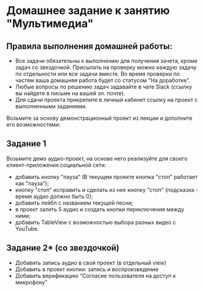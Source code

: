 # Домашнее задание к занятию "Мультимедиа"

## Правила выполнения домашней работы:

* Все задачи обязательны к выполнению для получения зачета, кроме задач со звездочкой. Присылать на проверку можно каждую задачу по отдельности или все задачи вместе. Во время проверки по частям ваша домашняя работа будет со статусом "На доработке".
* Любые вопросы по решению задач задавайте в чате Slack (ссылку вы найдете в письме на вашей эл. почте).
* Для сдачи проекта прикрепите в личный кабинет ссылку на проект с выполненными заданиями.

Возьмите за основу демонстрационный проект из лекции и дополните его возможностями:

## Задание 1
Возьмите демо аудио-проект, на основе него реализуйте для своего клиент-приложения социальной сети:
* добавить кнопку "пауза" (В текущем проекте кнопка "стоп" работает как "пауза");
* кнопку "стоп" исправить и сделать из нее кнопку "стоп" (подсказка - время аудио должно быть 0);
* добавить лейбл с названием текущей песни;
* в проект залить 5 аудио и создать кнопки переключения между ними;
* добавить TableView с возможностью выбора разных видео с YouTube.

## Задание 2* (со звездочкой)
* Добавить запись аудио в свой проект (в отдельный view) 
* Добавить в проект кнопки: запись и воспроизведение
* Добавить верификацию “Согласие пользователя на доступ к микрофону”
